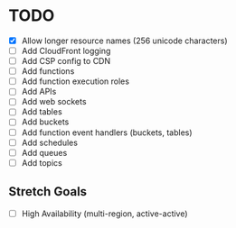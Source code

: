 # TODO

- [x] Allow longer resource names (256 unicode characters)
- [ ] Add CloudFront logging
- [ ] Add CSP config to CDN
- [ ] Add functions
- [ ] Add function execution roles
- [ ] Add APIs
- [ ] Add web sockets
- [ ] Add tables
- [ ] Add buckets
- [ ] Add function event handlers (buckets, tables)
- [ ] Add schedules
- [ ] Add queues
- [ ] Add topics

## Stretch Goals

- [ ] High Availability (multi-region, active-active)
